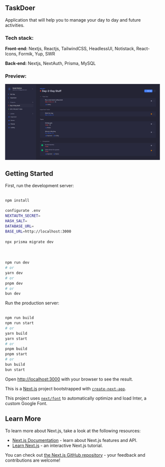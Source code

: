## TaskDoer

Application that will help you to manage your day to day and future activities.

### Tech stack:

**Front-end:**
  Nextjs, Reactjs, TailwindCSS, HeadlessUI, Notistack, React-Icons, Formik, Yup, SWR

**Back-end:**
  Nextjs, NextAuth, Prisma, MySQL

### Preview:

![Page from inside the app](/public/taskdoer-app.png)

## Getting Started

First, run the development server:

```bash

npm install

configurate .env
NEXTAUTH_SECRET=
HASH_SALT=
DATABASE_URL=
BASE_URL=http://localhost:3000

npx prisma migrate dev



npm run dev
# or
yarn dev
# or
pnpm dev
# or
bun dev

```

Run the production server: 

```bash

npm run build
npm run start
# or
yarn build
yarn start
# or
pnpm build
pnpm start
# or
bun build
bun start

```

Open [http://localhost:3000](http://localhost:3000) with your browser to see the result.

This is a [Next.js](https://nextjs.org/) project bootstrapped with [`create-next-app`](https://github.com/vercel/next.js/tree/canary/packages/create-next-app).

This project uses [`next/font`](https://nextjs.org/docs/basic-features/font-optimization) to automatically optimize and load Inter, a custom Google Font.

## Learn More

To learn more about Next.js, take a look at the following resources:

- [Next.js Documentation](https://nextjs.org/docs) - learn about Next.js features and API.
- [Learn Next.js](https://nextjs.org/learn) - an interactive Next.js tutorial.

You can check out [the Next.js GitHub repository](https://github.com/vercel/next.js/) - your feedback and contributions are welcome!
